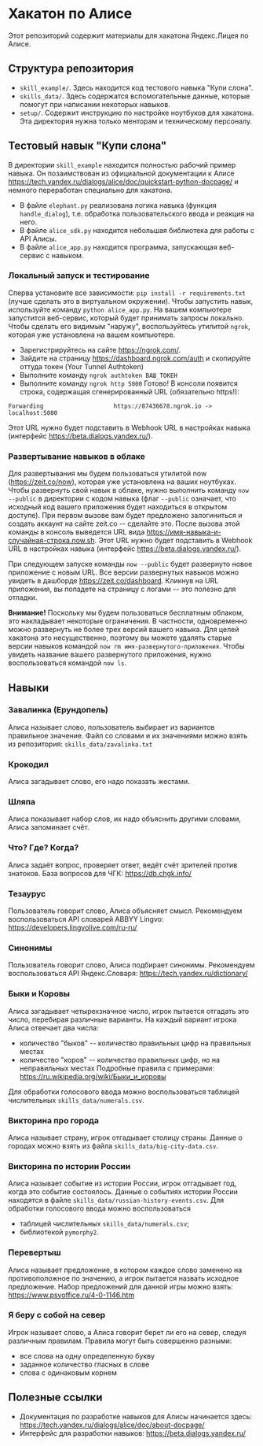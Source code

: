 # Хакатон по Алисе
Этот репозиторий содержит материалы для хакатона Яндекс.Лицея по Алисе.

## Структура репозитория
- `skill_example/`. Здесь находится код тестового навыка "Купи слона".
- `skills_data/`. Здесь содержатся вспомогательные данные, которые помогут при написании некоторых навыков.
- `setup/`. Содержит инструкцию по настройке ноутбуков для хакатона. Эта директория нужна только менторам и техническому персоналу.

## Тестовый навык "Купи слона"
В директории `skill_example` находится полностью рабочий пример навыка.
Он позаимствован из официальной документации к Алисе https://tech.yandex.ru/dialogs/alice/doc/quickstart-python-docpage/ и немного переработан специально для хакатона.
- В файле `elephant.py` реализована логика навыка (функция `handle_dialog`), т.е. обработка пользовательского ввода и реакция на него.
- В файле `alice_sdk.py` находится небольшая библиотека для работы с API Алисы.
- В файле `alice_app.py` находится программа, запускающая веб-сервис с навыком.

### Локальный запуск и тестирование
Сперва установите все зависимости: `pip install -r requirements.txt` (лучше сделать это в виртуальном окружении).
Чтобы запустить навык, используйте команду `python alice_app.py`.
На вашем компьютере запустится веб-сервис, который будет принимать запросы локально.
Чтобы сделать его видимым "наружу", воспользуйтесь утилитой `ngrok`, которая уже установлена на вашем компьютере.
- Зарегистрируйтесь на сайте https://ngrok.com/.
- Зайдите на страницу https://dashboard.ngrok.com/auth и скопируйте оттуда токен (Your Tunnel Authtoken)
- Выполните команду `ngrok authtoken ВАШ_ТОКЕН`
- Выполните команду `ngrok http 5000`
Готово! В консоли появится строка, содержащая сгенерированный URL (обязательно https!):
```
Forwarding                    https://87436678.ngrok.io -> localhost:5000
```
Этот URL нужно будет подставить в Webhook URL в настройках навыка (интерфейс https://beta.dialogs.yandex.ru/).

### Развертывание навыков в облаке
Для развертывания мы будем пользоваться утилитой now (https://zeit.co/now), которая уже установлена на ваших ноутбуках.
Чтобы развернуть свой навык в облаке, нужно выполнить команду `now --public` в директории с кодом навыка (флаг `--public` означает, что исходный код вашего приложения будет находиться в открытом доступе).
При первом вызове вам будет предложено залогиниться и создать аккаунт на сайте zeit.co -- сделайте это.
После вызова этой команды в консоль выведется URL вида https://имя-навыка-и-случайная-строка.now.sh.
Этот URL нужно будет подставить в Webhook URL в настройках навыка (интерфейс https://beta.dialogs.yandex.ru/).

При следующем запуске команды `now --public` будет развернуто новое приложение с новым URL.
Все версии развернутых навыков можно увидеть в дашборде https://zeit.co/dashboard.
Кликнув на URL приложения, вы попадете на страницу с логами -- это полезно для отладки.

**Внимание!** Поскольку мы будем пользоваться бесплатным облаком, это накладывает некоторые ограничения.
В частности, одновременно можно развернуть не более трех версий вашего навыка.
Для целей хакатона это несущественно, поэтому вы можете удалять старые версии навыков командой `now rm имя-развернутого-приложения`.
Чтобы увидеть название вашего развернутого приложения, нужно воспользоваться командой `now ls`.


## Навыки

### Завалинка (Ерундопель)
Алиса называет слово, пользователь выбирает из вариантов правильное значение.
Файл со словами и их значениями можно взять из репозитория: `skills_data/zavalinka.txt`

### Крокодил
Алиса загадывает слово, его надо показать жестами.

### Шляпа
Алиса показывает набор слов, их надо объяснить другими словами, Алиса запоминает счёт.

### Что? Где? Когда?
Алиса задаёт вопрос, проверяет ответ, ведёт счёт зрителей против знатоков.
База вопросов для ЧГК: https://db.chgk.info/

### Тезаурус
Пользователь говорит слово, Алиса объясняет смысл.
Рекомендуем воспользоваться API словарей ABBYY Lingvo: https://developers.lingvolive.com/ru-ru/

### Синонимы
Пользователь говорит слово, Алиса подбирает синонимы.
Рекомендуем воспользоваться API Яндекс.Словаря: https://tech.yandex.ru/dictionary/

### Быки и Коровы
Алиса загадывает четырехзначное число, игрок пытается отгадать это число, перебирая различные варианты.
На каждый вариант игрока Алиса отвечает два числа:
- количество "быков" -- количество правильных цифр на правильных местах
- количество "коров" -- количество правильных цифр, но на неправильных местах
Подробные правила с примерами: https://ru.wikipedia.org/wiki/Быки_и_коровы

Для обработки голосового ввода можно воспользоваться таблицей числительных `skills_data/numerals.csv`.

### Викторина про города
Алиса называет страну, игрок отгадывает столицу страны.
Данные о городах можно взять из файла `skills_data/big-city-data.csv`.

### Викторина по истории России
Алиса называет событие из истории России, игрок отгадывает год, когда это событие состоялось.
Данные о событиях истории России находятся в файле `skills_data/russian-history-events.csv`.
Для обработки голосового ввода можно воспользоваться
- таблицей числительных `skills_data/numerals.csv`;
- библиотекой `pymorphy2`.

### Перевертыш
Алиса называет предложение, в котором каждое слово заменено на противоположное по значению, а игрок пытается назвать исходное предложение.
Набор предложений для данной игры можно взять: https://www.psyoffice.ru/4-0-1146.htm

### Я беру с собой на север
Игрок называет слово, а Алиса говорит берет ли его на север, следуя различным правилам.
Правила могут быть совершенно разными:
- все слова на одну определенную букву
- заданное количество гласных в слове
- слова с одинаковым корнем

## Полезные ссылки
- Документация по разработке навыков для Алисы начинается здесь: https://tech.yandex.ru/dialogs/alice/doc/about-docpage/
- Интерфейс для разработки навыков: https://beta.dialogs.yandex.ru/
